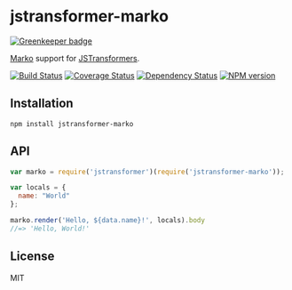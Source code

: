 # jstransformer-marko

[![Greenkeeper badge](https://badges.greenkeeper.io/jstransformers/jstransformer-marko.svg)](https://greenkeeper.io/)

[Marko](http://npm.im/marko) support for [JSTransformers](http://github.com/jstransformers).

[![Build Status](https://img.shields.io/travis/jstransformers/jstransformer-marko/master.svg)](https://travis-ci.org/jstransformers/jstransformer-marko)
[![Coverage Status](https://img.shields.io/codecov/c/github/jstransformers/jstransformer-marko/master.svg)](https://codecov.io/gh/jstransformers/jstransformer-marko)
[![Dependency Status](https://img.shields.io/david/jstransformers/jstransformer-marko/master.svg)](http://david-dm.org/jstransformers/jstransformer-marko)
[![NPM version](https://img.shields.io/npm/v/jstransformer-marko.svg)](https://www.npmjs.org/package/jstransformer-marko)

## Installation

    npm install jstransformer-marko

## API

```js
var marko = require('jstransformer')(require('jstransformer-marko'));

var locals = {
  name: "World"
};

marko.render('Hello, ${data.name}!', locals).body
//=> 'Hello, World!'
```

## License

MIT
